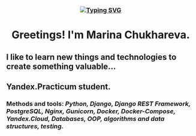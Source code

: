 <h3 align="center"><a href="https://git.io/typing-svg"><img src="https://readme-typing-svg.herokuapp.com?font=Mynerve&pause=1000&color=FFE02B&center=true&width=435&lines=Lumos+Maxima!+Accio+Python!" alt="Typing SVG" /></a></h1>

<h1 align="center">Greetings! I'm Marina Chukhareva.</h1>

## I like to learn new things and technologies to create something valuable...
## Yandex.Practicum student.
### Methods and tools: _Python, Django, Django REST Framework, PostgreSQL, Nginx, Gunicorn, Docker, Docker-Compose, Yandex.Cloud, Databases, OOP, algorithms and data structures, testing._

